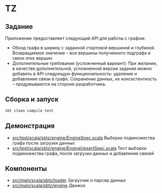 # TZ

## Задание

Приложение предоставляет следующий API для работы с графом:

- Обход графа в ширину с заданной стартовой вершиной и глубиной. Возвращаемое значение – все вершины полученного
  подграфа и связи этих вершин
- Дополнительные требования (усложненный вариант): При желании, в качестве дополнительной, усложненной версии задания
  можно добавить в API следующую функциональность: удаление и добавление связи в графе. Сохранение данных, их
  консистентность – продумываются на стороне разработчика.

## Сборка и запуск

```sbt
sbt clean compile test

```

## Демонстрация

- [src/test/scala/sbtz/engine/EngineSpec.scala](src/test/scala/sbtz/engine/EngineSpec.scala) Выборка подмножества
  графа после загрузки данных
- [src/test/scala/sbtz/engine/EngineUpsertSpec.scala](src/test/scala/sbtz/engine/EngineUpsertSpec.scala) Тест выборки
  подмножества графа, после загрузки данных и добавления связей

## Компоненты

- [src/main/scala/sbtz/loader](src/main/scala/sbtz/loader) Загрузчик и парсер данных
- [src/main/scala/sbtz/engine](src/main/scala/sbtz/engine) Движок

